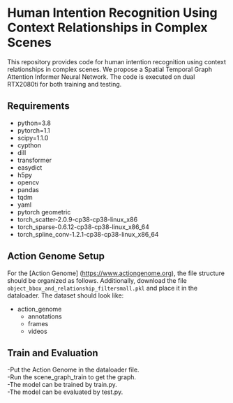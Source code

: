 # **Human Intention Recognition Using Context Relationships in Complex Scenes**

This repository provides code for human intention recognition using context relationships in complex scenes. We propose a Spatial Temporal Graph Attention Informer Neural Network. The code is executed on dual RTX2080ti for both training and testing.

## **Requirements**

- python=3.8
- pytorch=1.1
- scipy=1.1.0
- cypthon
- dill
- transformer
- easydict
- h5py
- opencv
- pandas
- tqdm
- yaml
- pytorch geometric
- torch_scatter-2.0.9-cp38-cp38-linux_x86
- torch_sparse-0.6.12-cp38-cp38-linux_x86_64
- torch_spline_conv-1.2.1-cp38-cp38-linux_x86_64

## Action Genome Setup

For the [Action Genome] (https://www.actiongenome.org), the file structure should be organized as follows. Additionally, download the file `object_bbox_and_relationship_filtersmall.pkl` and place it in the dataloader. The dataset should look like:

- action_genome 
    - annotations  
    - frames  
    - videos 

## Train and Evaluation

-Put the Action Genome in the dataloader file.  
-Run the scene_graph_train to get the graph.   
-The model can be trained by train.py.   
-The model can be evaluated by test.py.


